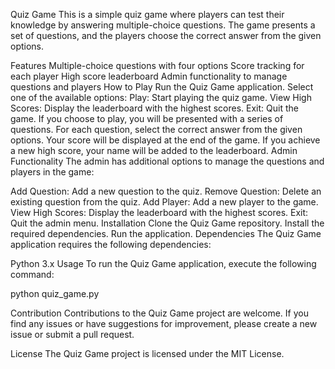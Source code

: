 Quiz Game
This is a simple quiz game where players can test their knowledge by answering multiple-choice questions. The game presents a set of questions, and the players choose the correct answer from the given options.

Features
Multiple-choice questions with four options
Score tracking for each player
High score leaderboard
Admin functionality to manage questions and players
How to Play
Run the Quiz Game application.
Select one of the available options:
Play: Start playing the quiz game.
View High Scores: Display the leaderboard with the highest scores.
Exit: Quit the game.
If you choose to play, you will be presented with a series of questions.
For each question, select the correct answer from the given options.
Your score will be displayed at the end of the game.
If you achieve a new high score, your name will be added to the leaderboard.
Admin Functionality
The admin has additional options to manage the questions and players in the game:

Add Question: Add a new question to the quiz.
Remove Question: Delete an existing question from the quiz.
Add Player: Add a new player to the game.
View High Scores: Display the leaderboard with the highest scores.
Exit: Quit the admin menu.
Installation
Clone the Quiz Game repository.
Install the required dependencies.
Run the application.
Dependencies
The Quiz Game application requires the following dependencies:

Python 3.x
Usage
To run the Quiz Game application, execute the following command:

python quiz_game.py

Contribution
Contributions to the Quiz Game project are welcome. If you find any issues or have suggestions for improvement, please create a new issue or submit a pull request.

License
The Quiz Game project is licensed under the MIT License.